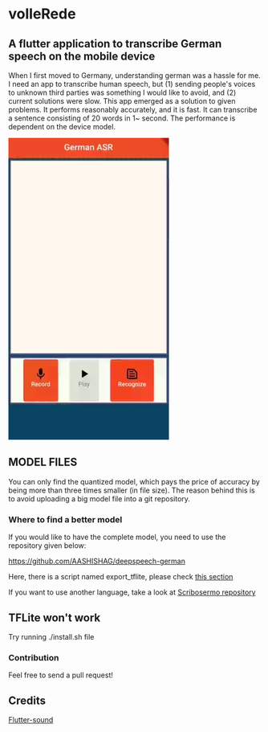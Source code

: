 # volleRede
## A flutter application to transcribe German speech on the mobile device

When I first moved to Germany, understanding german was a hassle for me. I need an app to transcribe human speech, but (1) sending people's voices to unknown third parties was something I would like to avoid, and (2) current solutions were slow. This app emerged as a solution to given problems. It performs reasonably accurately, and it is fast. It can transcribe a sentence consisting of 20 words in 1~ second. The performance is dependent on the device model.

![](app.webp)

## MODEL FILES
You can only find the quantized model, which pays the price of accuracy by being more than three times smaller (in file size). The reason behind this is to avoid uploading a big model file into a git repository.

### Where to find a better model
If you would like to have the complete model, you need to use the repository given below:

https://github.com/AASHISHAG/deepspeech-german

Here, there is a script named export_tflite, please check [this section](https://github.com/AASHISHAG/deepspeech-german#tflite-model-generation)

If you want to use another language, take a look at [Scribosermo repository](https://gitlab.com/Jaco-Assistant/Scribosermo)

## TFLite won't work
Try running ./install.sh file

### Contribution
Feel free to send a pull request!

## Credits
[Flutter-sound](https://github.com/canardoux/flutter_sound)